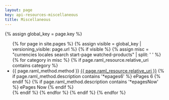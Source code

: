 ```yaml
---
layout: page
key: api-resources-miscellaneous
title: Miscellaneous
---
```

{% assign global_key = page.key %}

<ul id="resource-list">
  {% for page in site.pages %}
    {% assign visible = global_key | versioning_visible: page.url %}
    {% if visible %}
      {% assign misc = "currencies locales search start-page watched-products" | split: ' ' %}
        {% for category in misc %}
          {% if page.raml_resource.relative_uri contains category %}
            <li class="resource-entry">
              <span class="http-method http-method-{{ page.raml_method.method | downcase }}">{{ page.raml_method.method }}</span>
              <a href="{{ page.url | prepend: site.baseurl }}#docs">{{ page.raml_resource.relative_uri }}</a>
              {% if page.raml_method.description contains '*epages6' %}
                <span class="ep-label-6 ep-label">ePages 6</span>
              {% endif %}
              {% if page.raml_method.description contains '*epagesNow' %}
                <span class="ep-label-now ep-label">ePages Now</span>
              {% endif %}
            </li>
          {% endif %}
        {% endfor %}
      {% endif %}
  {% endfor %}
</ul>
